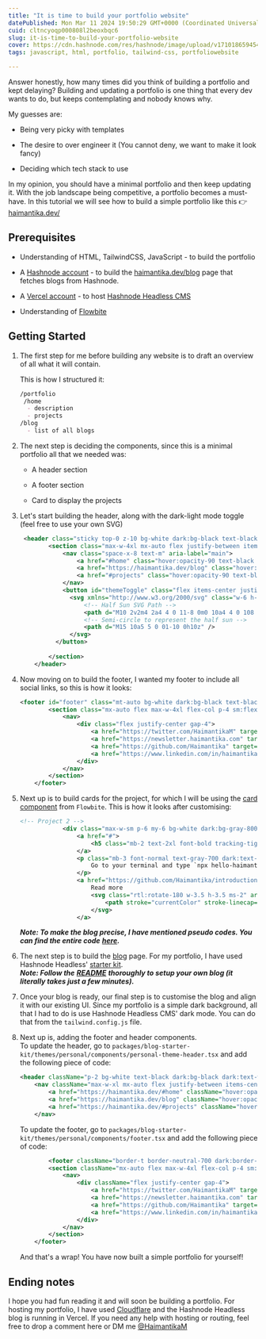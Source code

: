 ```yaml
---
title: "It is time to build your portfolio website"
datePublished: Mon Mar 11 2024 19:50:29 GMT+0000 (Coordinated Universal Time)
cuid: cltncyoqp000808l2beoxbqc6
slug: it-is-time-to-build-your-portfolio-website
cover: https://cdn.hashnode.com/res/hashnode/image/upload/v1710186594546/d81b25b4-14a5-43bc-9de9-a9297449b9a8.png
tags: javascript, html, portfolio, tailwind-css, portfoliowebsite

---
```


Answer honestly, how many times did you think of building a portfolio and kept delaying? Building and updating a portfolio is one thing that every dev wants to do, but keeps contemplating and nobody knows why.

My guesses are:

* Being very picky with templates
    
* The desire to over engineer it (You cannot deny, we want to make it look fancy)
    
* Deciding which tech stack to use
    

In my opinion, you should have a minimal portfolio and then keep updating it. With the job landscape being competitive, a portfolio becomes a must-have. In this tutorial we will see how to build a simple portfolio like this 👉 [haimantika.dev/](https://haimantika.dev/)

## Prerequisites

* Understanding of HTML, TailwindCSS, JavaScript - to build the portfolio
    
* A [Hashnode account](https://hashnode.com/) - to build the [haimantika.dev/blog](https://haimantika.dev/blog) page that fetches blogs from Hashnode.
    
* A [Vercel account](https://vercel.com/) - to host [Hashnode Headless CMS](https://hashnode.com/headless)
    
* Understanding of [Flowbite](https://flowbite.com/docs/getting-started/introduction/)
    

## Getting Started

1. The first step for me before building any website is to draft an overview of all what it will contain.
    
    This is how I structured it:
    
    ```markdown
    /portfolio
     /home
      - description
      - projects
    /blog
      - list of all blogs
    ```
    
2. The next step is deciding the components, since this is a minimal portfolio all that we needed was:
    
    * A header section
        
    * A footer section
        
    * Card to display the projects
        
3. Let's start building the header, along with the dark-light mode toggle (feel free to use your own SVG)
    
    ```xml
     <header class="sticky top-0 z-10 bg-white dark:bg-black text-black dark:text-white p-4">
            <section class="max-w-4xl mx-auto flex justify-between items-center">
                <nav class="space-x-8 text-m" aria-label="main">
                    <a href="#home" class="hover:opacity-90 text-black dark:text-white">home</a>
                    <a href="https://haimantika.dev/blog" class="hover:opacity-90 text-black dark:text-white">blog</a>
                    <a href="#projects" class="hover:opacity-90 text-black dark:text-white">projects</a>
                </nav>
                <button id="themeToggle" class="flex items-center justify-center p-2 bg-gray-300 dark:bg-gray-700 rounded-full shadow hover:bg-gray-400 dark:hover:bg-gray-600 focus:outline-none focus:ring-2 focus:ring-gray-500 focus:ring-opacity-50 transition duration-200">
                  <svg xmlns="http://www.w3.org/2000/svg" class="w-6 h-6 text-white" viewBox="0 0 20 20" fill="currentColor">
                      <!-- Half Sun SVG Path -->
                      <path d="M10 2v2m4 2a4 4 0 11-8 0m0 10a4 4 0 108 0m4-2v2m2-6h2M2 10H0m2.929 4.929l1.414-1.414M17.071 5.929l-1.414 1.414M4.929 5.929l-1.414-1.414m12.728 12.728l1.414-1.414"/>
                      <!-- Semi-circle to represent the half sun -->
                      <path d="M15 10a5 5 0 01-10 0h10z" />
                  </svg>
              </button>
              
            </section>
        </header>
    ```
    
4. Now moving on to build the footer, I wanted my footer to include all social links, so this is how it looks:
    
    ```xml
    <footer id="footer" class="mt-auto bg-white dark:bg-black text-black dark:text-white">
            <section class="mx-auto flex max-w-4xl flex-col p-4 sm:flex-row sm:justify-between">
                <nav>
                    <div class="flex justify-center gap-4">
                        <a href="https://twitter.com/HaimantikaM" target="_blank" class="hover:opacity-90 text-black dark:text-white">Twitter</a>
                        <a href="https://newsletter.haimantika.com" target="_blank" class="hover:opacity-90 text-black dark:text-white">Newsletter</a>
                        <a href="https://github.com/Haimantika" target="_blank" class="hover:opacity-90 text-black dark:text-white">GitHub</a>
                        <a href="https://www.linkedin.com/in/haimantika-mitra/" target="_blank" class="hover:opacity-90 text-black dark:text-white">LinkedIn</a>
                    </div>
                </nav>
            </section>
        </footer>
    ```
    
5. Next up is to build cards for the project, for which I will be using the [card component](https://flowbite.com/docs/components/card/) from `Flowbite`. This is how it looks after customising:
    
    ```xml
    <!-- Project 2 -->
                <div class="max-w-sm p-6 my-6 bg-white dark:bg-gray-800 border border-gray-200 dark:border-gray-700 rounded-lg shadow">
                    <a href="#">
                        <h5 class="mb-2 text-2xl font-bold tracking-tight text-gray-900 dark:text-white">Introduction npm package</h5>
                    </a>
                    <p class="mb-3 font-normal text-gray-700 dark:text-gray-400">
                        Go to your terminal and type `npx hello-haimantika`. This is an npm package that helps you build a package for yourself that you can use to introduce yourself in a cool way.
                    </p>
                    <a href="https://github.com/Haimantika/introduction-npm-package" class="inline-flex items-center px-3 py-2 text-sm font-medium text-center text-white bg-blue-700 rounded-lg hover:bg-blue-800 focus:ring-4 focus:outline-none focus:ring-blue-300 dark:bg-blue-600 dark:hover:bg-blue-700 dark:focus:ring-blue-800">
                        Read more
                        <svg class="rtl:rotate-180 w-3.5 h-3.5 ms-2" aria-hidden="true" xmlns="http://www.w3.org/2000/svg" fill="none" viewBox="0 0 14 10">
                            <path stroke="currentColor" stroke-linecap="round" stroke-linejoin="round" stroke-width="2" d="M1 5h12m0 0L9 1m4 4L9 9" />
                        </svg>
                    </a>
    ```
    
    ***Note: To make the blog precise, I have mentioned pseudo codes. You can find the entire code*** [***here***](https://github.com/Haimantika/haimantika-headless-portfolio)***.***
    
6. The next step is to build the [blog](https://haimantika.dev/blog) page. For my portfolio, I have used Hashnode Headless' [starter kit](https://github.com/Hashnode/starter-kit).  
    ***Note: Follow the*** [***README***](https://github.com/Hashnode/starter-kit/blob/main/README.md) ***thoroughly to setup your own blog (it literally takes just a few minutes).***
    
7. Once your blog is ready, our final step is to customise the blog and align it with our existing UI. Since my portfolio is a simple dark background, all that I had to do is use Hashnode Headless CMS' dark mode. You can do that from the `tailwind.config.js` file.
    
8. Next up is, adding the footer and header components.  
    To update the header, go to `packages/blog-starter-kit/themes/personal/components/personal-theme-header.tsx` and add the following piece of code:
    
    ```xml
    <header className="p-2 bg-white text-black dark:bg-black dark:text-white">
        <nav className="max-w-xl mx-auto flex justify-between items-center space-x-8">
            <a href="https://haimantika.dev/#home" className="hover:opacity-90">home</a>
            <a href="https://haimantika.dev/blog" className="hover:opacity-90">blog</a>
            <a href="https://haimantika.dev/#projects" className="hover:opacity-90">projects</a>
        </nav>
    ```
    
    To update the footer, go to `packages/blog-starter-kit/themes/personal/components/footer.tsx` and add the following piece of code:
    
    ```xml
    		<footer className="border-t border-neutral-700 dark:border-neutral-700 pt-10 text-sm text-neutral-900 dark:text-neutral-400 bg-white dark:bg-black">
    		<section className="mx-auto flex max-w-4xl flex-col p-4 sm:flex-row sm:justify-between">
    			<nav>
    				<div className="flex justify-center gap-4">
    					<a href="https://twitter.com/HaimantikaM" target="_blank" className="text-neutral-900 dark:text-white hover:opacity-90">Twitter</a>
    					<a href="https://newsletter.haimantika.com" target="_blank" className="text-neutral-900 dark:text-white hover:opacity-90">Newsletter</a>
    					<a href="https://github.com/Haimantika" target="_blank" className="text-neutral-900 dark:text-white hover:opacity-90">GitHub</a>
    					<a href="https://www.linkedin.com/in/haimantika-mitra/" target="_blank" className="text-neutral-900 dark:text-white hover:opacity-90">LinkedIn</a>
    				</div>
    			</nav>
    		</section>
    	</footer>
    ```
    
    And that's a wrap! You have now built a simple portfolio for yourself!
    

## Ending notes

I hope you had fun reading it and will soon be building a portfolio. For hosting my portfolio, I have used [Cloudflare](https://www.cloudflare.com/en-gb/) and the Hashnode Headless blog is running in Vercel. If you need any help with hosting or routing, feel free to drop a comment here or DM me [@HaimantikaM](https://twitter.com/HaimantikaM)